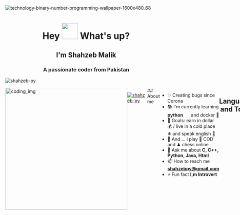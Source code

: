![technology-binary-number-programming-wallpaper-1600x480_68](https://user-images.githubusercontent.com/88621342/202923774-e8529a32-8047-4fad-98e0-71b550230481.jpg)
<h1 align="center"> Hey <img src="https://emojis.slackmojis.com/emojis/images/1577305505/7373/hand_wave.gif?1577305505" width="50" /> What's up?</h1>
<h2 align="center">I'm Shahzeb Malik</h2>
<h3 align="center">A passionate coder from Pakistan</h3>
<p align="left"> <img src="https://komarev.com/ghpvc/?username=shahzeb-py&label=Profile%20views&color=0e75b6&style=flat" alt="shahzeb-py" />
<div style="display:flex">
  <img align="center" alt="coding_img" width="380" src="https://media.giphy.com/media/RbDKaczqWovIugyJmW/giphy.gif">
  </p>

<p align="left"> <a href="https://github.com/ryo-ma/github-profile-trophy"><img src="https://github-profile-trophy.vercel.app/?username=shahzeb-py" alt="shahzeb-py" /></a> </p>
## About me

- ✨ Creating bugs since Corona 
- 📚 I'm currently learning **python** <img src="https://cdn-icons-png.flaticon.com/128/197/197484.png" width="17" />  and docker 🐳
- 🎯 Goals: earn in dollar 💰 / live in a cold place ❄ and speak english 🚀
- 🎲 And ... i play 🎸 COD and ♟ chess online
- 💬 Ask me about **C, C++, Python, Java, Html**
- 📫 How to reach me **shahzebpy@gmail.com**
- ⚡ Fun fact **I,m Introvert**
<h2 align="center">Languages and Tools:</h2>
<p align="center"> 
  <img src="https://skillicons.dev/icons?i=androidstudio,angular,arduino,blender,bootstrap,css,dart,discord,express,firebase,flask,flutter,git,github,gitlab,html,java,js,linux,mongodb,mysql,nodejs,ps,py,selenium,ts,vscode&perline=10">
</p>
